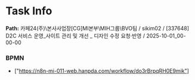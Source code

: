 # Task Info

**Path:** 카페24(주)\본사사업장\[CG]MI본부\MIH그룹\BVO팀 / sikim02 / [337648] D2C 서비스 운영_사이트 관리 및 개선 _ 디자인 수정 요청·반영 / 2025-10-01_00-00-00

### BPMN
- ["https://n8n-mi-011-web.hanpda.com/workflow/do3rBrpqRH0E9mik"]


